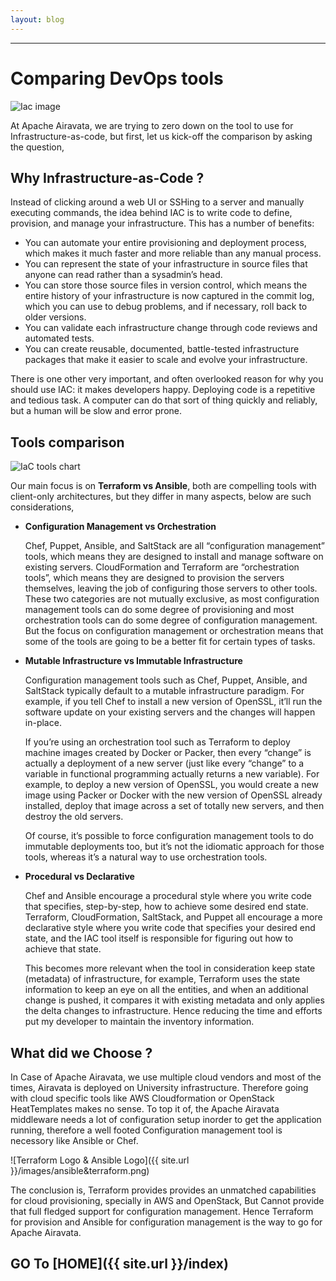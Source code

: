 ```yaml
---
layout: blog
---
```


---
# Comparing DevOps tools

![Iac image](https://cdn-images-1.medium.com/max/1000/1*LEGSC7cU0sh8dyzz0o5n9A.png)

At Apache Airavata, we are trying to zero down on the tool to use for Infrastructure-as-code, but first, let us kick-off the comparison by asking the question,

## Why Infrastructure-as-Code ?

Instead of clicking around a web UI or SSHing to a server and manually executing commands, the idea behind IAC is to write code to define, provision, and manage your infrastructure. This has a number of benefits:

 * You can automate your entire provisioning and deployment process, which makes it much faster and more reliable than any manual process.
 * You can represent the state of your infrastructure in source files that anyone can read rather than a sysadmin’s head.
 * You can store those source files in version control, which means the entire history of your infrastructure is now captured in the commit log, which you can use to debug problems, and if necessary, roll back to older versions.
 * You can validate each infrastructure change through code reviews and automated tests.
 * You can create reusable, documented, battle-tested infrastructure packages that make it easier to scale and evolve your infrastructure.

There is one other very important, and often overlooked reason for why you should use IAC: it makes developers happy. Deploying code is a repetitive and tedious task. A computer can do that sort of thing quickly and reliably, but a human will be slow and error prone.

## Tools comparison

![IaC tools chart](https://cdn-images-1.medium.com/max/2000/1*bVC97LGrOY4R5E4WwzMLzw.png)

Our main focus is on **Terraform vs Ansible**, both are compelling tools with client-only architectures, but they differ in many aspects, below are such considerations,
* **Configuration Management vs Orchestration**

  Chef, Puppet, Ansible, and SaltStack are all “configuration management” tools, which means they are designed to install and manage software on existing servers. CloudFormation and Terraform are “orchestration tools”, which means they are designed to provision the servers themselves, leaving the job of configuring those servers to other tools. These two categories are not mutually exclusive, as most configuration management tools can do some degree of provisioning and most orchestration tools can do some degree of configuration management. But the focus on configuration management or orchestration means that some of the tools are going to be a better fit for certain types of tasks.

* **Mutable Infrastructure vs Immutable Infrastructure**

  Configuration management tools such as Chef, Puppet, Ansible, and SaltStack typically default to a mutable infrastructure paradigm. For example, if you tell Chef to install a new version of OpenSSL, it’ll run the software update on your existing servers and the changes will happen in-place.

  If you’re using an orchestration tool such as Terraform to deploy machine images created by Docker or Packer, then every “change” is actually a deployment of a new server (just like every “change” to a variable in functional programming actually returns a new variable). For example, to deploy a new version of OpenSSL, you would create a new image using Packer or Docker with the new version of OpenSSL already installed, deploy that image across a set of totally new servers, and then destroy the old servers.

   Of course, it’s possible to force configuration management tools to do immutable deployments too, but it’s not the idiomatic approach for those tools, whereas it’s a natural way to use orchestration tools.

* **Procedural vs Declarative**

  Chef and Ansible encourage a procedural style where you write code that specifies, step-by-step, how to achieve some desired end state. Terraform, CloudFormation, SaltStack, and Puppet all encourage a more declarative style where you write code that specifies your desired end state, and the IAC tool itself is responsible for figuring out how to achieve that state.

  This becomes more relevant when the tool in consideration keep state (metadata) of infrastructure, for example, Terraform uses the state information to keep an eye on all the entities, and when an additional change is pushed, it compares it with existing metadata and only applies the delta changes to infrastructure. Hence reducing the time and efforts put my developer to maintain the inventory information.

## What did we Choose ?

In Case of Apache Airavata, we use multiple cloud vendors and most of the times, Airavata is deployed on University infrastructure. Therefore going with cloud specific tools like AWS Cloudformation or OpenStack HeatTemplates makes no sense. To top it of, the Apache Airavata middleware needs a lot of configuration setup inorder to get the application running, therefore a well footed Configuration management tool is necessory like Ansible or Chef.

![Terraform Logo & Ansible Logo]({{ site.url }}/images/ansible&terraform.png)

The conclusion is, Terraform provides provides an unmatched capabilities for cloud provisioning, specially in AWS and OpenStack, But Cannot provide that full fledged support for configuration management. Hence Terraform for provision and Ansible for configuration management is the way to go for Apache Airavata.

## GO To [HOME]({{ site.url }}/index)
